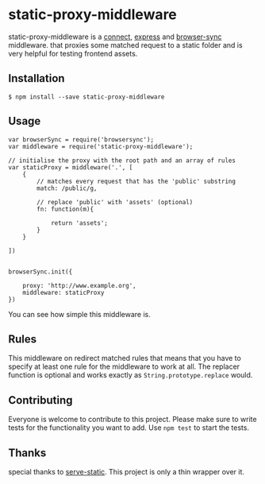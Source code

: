 # static-proxy-middleware
static-proxy-middleware is a [connect](https://github.com/senchalabs/connect), [express](https://github.com/strongloop/express) and [browser-sync](https://github.com/BrowserSync/browser-sync) middleware.
that proxies some matched request to a static folder and is very helpful for testing frontend assets.

## Installation

    $ npm install --save static-proxy-middleware

## Usage

    var browserSync = require('browsersync');
    var middleware = require('static-proxy-middleware');

    // initialise the proxy with the root path and an array of rules
    var staticProxy = middleware('.', [
        {
            // matches every request that has the 'public' substring
            match: /public/g,

            // replace 'public' with 'assets' (optional)
            fn: function(m){

                return 'assets';
            }
        }

    ])


    browserSync.init({

        proxy: 'http://www.example.org',
        middleware: staticProxy
    })

You can see how simple this middleware is.

## Rules

This middleware on redirect matched rules that means that you have to specify at least one rule for the middleware to work at all.
The replacer function is optional and works exactly as `String.prototype.replace` would.

## Contributing

Everyone is welcome to contribute to this project. Please make sure to write tests for the functionality you want to add.
Use `npm test` to start the tests.

## Thanks

special thanks to [serve-static](https://github.com/expressjs/serve-static). This project is only a thin wrapper over it.

